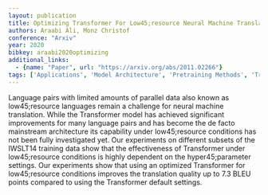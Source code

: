 ```yaml
---
layout: publication
title: Optimizing Transformer For Low45;resource Neural Machine Translation
authors: Araabi Ali, Monz Christof
conference: "Arxiv"
year: 2020
bibkey: araabi2020optimizing
additional_links:
  - {name: "Paper", url: "https://arxiv.org/abs/2011.02266"}
tags: ['Applications', 'Model Architecture', 'Pretraining Methods', 'Training Techniques', 'Transformer']
---
```

Language pairs with limited amounts of parallel data also known as low45;resource languages remain a challenge for neural machine translation. While the Transformer model has achieved significant improvements for many language pairs and has become the de facto mainstream architecture its capability under low45;resource conditions has not been fully investigated yet. Our experiments on different subsets of the IWSLT14 training data show that the effectiveness of Transformer under low45;resource conditions is highly dependent on the hyper45;parameter settings. Our experiments show that using an optimized Transformer for low45;resource conditions improves the translation quality up to 7.3 BLEU points compared to using the Transformer default settings.
